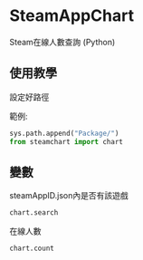 # SteamAppChart
Steam在線人數查詢 (Python)

## 使用教學
設定好路徑 

範例:
```python
sys.path.append("Package/")
from steamchart import chart
```

## 變數
steamAppID.json內是否有該遊戲
```python
chart.search
```

在線人數
```python
chart.count
```
